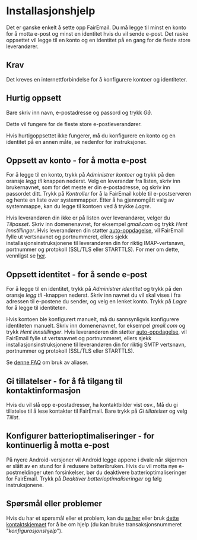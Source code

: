 # Installasjonshjelp

Det er ganske enkelt å sette opp FairEmail. Du må legge til minst en konto for å motta e-post og minst en identitet hvis du vil sende e-post. Det raske oppsettet vil legge til en konto og en identitet på en gang for de fleste store leverandører.

## Krav

Det kreves en internettforbindelse for å konfigurere kontoer og identiteter.

## Hurtig oppsett

Bare skriv inn navn, e-postadresse og passord og trykk *Gå*.

Dette vil fungere for de fleste store e-postleverandører.

Hvis hurtigoppsettet ikke fungerer, må du konfigurere en konto og en identitet på en annen måte, se nedenfor for instruksjoner.

## Oppsett av konto - for å motta e-post

For å legge til en konto, trykk på *Administrer kontoer* og trykk på den oransje *legg til* knappen nederst. Velg en leverandør fra listen, skriv inn brukernavnet, som for det meste er din e-postadresse, og skriv inn passordet ditt. Trykk på *Kontroller* for å la FairEmail koble til e-postserveren og hente en liste over systemmapper. Etter å ha gjennomgått valg av systemmappe, kan du legge til kontoen ved å trykke *Lagre*.

Hvis leverandøren din ikke er på listen over leverandører, velger du *Tilpasset*. Skriv inn domenenavnet, for eksempel *gmail.com* og trykk *Hent innstillinger*. Hvis leverandøren din støtter [auto-oppdagelse](https://tools.ietf.org/html/rfc6186), vil FairEmail fylle ut vertsnavnet og portnummeret, ellers sjekk installasjonsinstruksjonene til leverandøren din for riktig IMAP-vertsnavn, portnummer og protokoll (SSL/TLS eller STARTTLS). For mer om dette, vennligst se [her](https://github.com/M66B/FairEmail/blob/master/FAQ.md#authorizing-accounts).

## Oppsett identitet - for å sende e-post

For å legge til en identitet, trykk på *Administrer identitet* og trykk på den oransje *legg til* -knappen nederst. Skriv inn navnet du vil skal vises i fra adressen til e-postene du sender, og velg en lenket konto. Trykk på *Lagre* for å legge til identiteten.

Hvis kontoen ble konfigurert manuelt, må du sannsynligvis konfigurere identiteten manuelt. Skriv inn domenenavnet, for eksempel *gmail.com* og trykk *Hent innstillinger*. Hvis leverandøren din støtter [auto-oppdagelse](https://tools.ietf.org/html/rfc6186), vil FairEmail fylle ut vertsnavnet og portnummeret, ellers sjekk installasjonsinstruksjonene til leverandøren din for riktig SMTP vertsnavn, portnummer og protokoll (SSL/TLS eller STARTTLS).

Se [denne FAQ](https://github.com/M66B/FairEmail/blob/master/FAQ.md#FAQ9) om bruk av aliaser.

## Gi tillatelser - for å få tilgang til kontaktinformasjon

Hvis du vil slå opp e-postadresser, ha kontaktbilder vist osv., Må du gi tillatelse til å lese kontakter til FairEmail. Bare trykk på *Gi tillatelser* og velg *Tillat*.

## Konfigurer batterioptimaliseringer - for kontinuerlig å motta e-post

På nyere Android-versjoner vil Android legge appene i dvale når skjermen er slått av en stund for å redusere batteribruken. Hvis du vil motta nye e-postmeldinger uten forsinkelser, bør du deaktivere batterioptimaliseringer for FairEmail. Trykk på *Deaktiver batterioptimaliseringer* og følg instruksjonene.

## Spørsmål eller problemer

Hvis du har et spørsmål eller et problem, kan du [se her](https://github.com/M66B/FairEmail/blob/master/FAQ.md) eller bruk [dette kontaktskjemaet](https://contact.faircode.eu/?product=fairemailsupport) for å be om hjelp (du kan bruke transaksjonsnummeret "*konfigurasjonshjelp*").